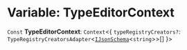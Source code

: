 # Variable: TypeEditorContext

`Const` **TypeEditorContext**: `Context`<{ `typeRegistryCreators?`: `TypeRegistryCreatorsAdapter`<[`IJsonSchema`](/en/auto-docs/type-editor/interfaces/IJsonSchema.md)<`string`>>\[]  }>
